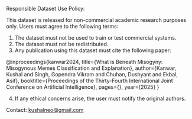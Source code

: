 Responsible Dataset Use Policy:

This dataset is released for non-commercial academic research purposes only.
Users must agree to the following terms:

1. The dataset must not be used to train or test commercial systems.
2. The dataset must not be redistributed.
3. Any publication using this dataset must cite the following paper:

@inproceedings{kanwar2024,
  title={What is Beneath Misogyny: Misogynous Memes Classification and Explanation},
  author={Kanwar, Kushal and Singh, Gopendra Vikram and Chuhan, Dushyant and Ekbal, Asif},
  booktitle={Proceedings of the Thirty-Fourth International Joint Conference on Artificial Intelligence},
  pages={},
  year={2025}
}

4. If any ethical concerns arise, the user must notify the original authors.

Contact: kushalneo@gmail.com

